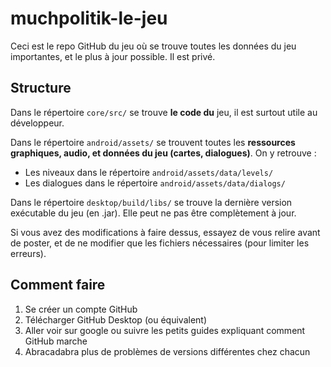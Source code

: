 # muchpolitik-le-jeu
 
Ceci est le repo GitHub du jeu où se trouve toutes les données du jeu importantes, et le plus à jour possible. Il est privé.

## Structure
Dans le répertoire ```core/src/``` se trouve **le code du** jeu, il est surtout utile au développeur.

Dans le répertoire ```android/assets/``` se trouvent toutes les **ressources graphiques, audio, et données du jeu (cartes, dialogues)**. On y retrouve :
- Les niveaux dans le répertoire ```android/assets/data/levels/```
- Les dialogues dans le répertoire ```android/assets/data/dialogs/```

Dans le répertoire ```desktop/build/libs/``` se trouve la dernière version exécutable du jeu (en .jar). Elle peut ne pas être complètement à jour.

Si vous avez des modifications à faire dessus, essayez de vous relire avant de poster, et de ne modifier que les fichiers nécessaires (pour limiter les erreurs).

## Comment faire
1. Se créer un compte GitHub
2. Télécharger GitHub Desktop (ou équivalent)
3. Aller voir sur google ou suivre les petits guides expliquant comment GitHub marche
4. Abracadabra plus de problèmes de versions différentes chez chacun
